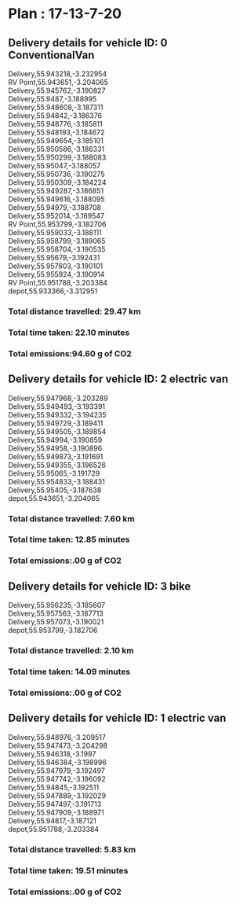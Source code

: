 # Plan : 17-13-7-20
## Delivery details for vehicle ID: 0 ConventionalVan 
Delivery,55.943218,-3.232954<br>RV Point,55.943651,-3.204065<br>Delivery,55.945762,-3.190827<br>Delivery,55.9487,-3.188995<br>Delivery,55.948608,-3.187311<br>Delivery,55.94842,-3.186376<br>Delivery,55.948776,-3.185811<br>Delivery,55.948193,-3.184672<br>Delivery,55.949654,-3.185101<br>Delivery,55.950586,-3.186331<br>Delivery,55.950299,-3.188083<br>Delivery,55.95047,-3.188057<br>Delivery,55.950736,-3.190275<br>Delivery,55.950309,-3.184224<br>Delivery,55.949287,-3.186851<br>Delivery,55.949616,-3.188095<br>Delivery,55.94979,-3.188708<br>Delivery,55.952014,-3.189547<br>RV Point,55.953799,-3.182706<br>Delivery,55.959033,-3.188111<br>Delivery,55.958799,-3.189065<br>Delivery,55.958704,-3.190535<br>Delivery,55.95679,-3.192431<br>Delivery,55.957603,-3.190101<br>Delivery,55.955924,-3.190914<br>RV Point,55.951788,-3.203384<br>depot,55.933366,-3.312951<br>
### Total distance travelled: 29.47 km 
### Total time taken: 22.10 minutes 
### Total emissions:94.60 g of CO2
## Delivery details for vehicle ID: 2 electric van 
Delivery,55.947968,-3.203289<br>Delivery,55.949493,-3.193391<br>Delivery,55.949332,-3.194235<br>Delivery,55.949729,-3.189411<br>Delivery,55.949505,-3.189854<br>Delivery,55.94994,-3.190859<br>Delivery,55.94958,-3.190896<br>Delivery,55.949873,-3.191691<br>Delivery,55.949355,-3.196526<br>Delivery,55.95065,-3.191729<br>Delivery,55.954833,-3.188431<br>Delivery,55.95405,-3.187638<br>depot,55.943651,-3.204065<br>
### Total distance travelled: 7.60 km 
### Total time taken: 12.85 minutes 
### Total emissions:.00 g of CO2
## Delivery details for vehicle ID: 3 bike 
Delivery,55.956235,-3.185607<br>Delivery,55.957563,-3.187713<br>Delivery,55.957073,-3.190021<br>depot,55.953799,-3.182706<br>
### Total distance travelled: 2.10 km 
### Total time taken: 14.09 minutes 
### Total emissions:.00 g of CO2
## Delivery details for vehicle ID: 1 electric van 
Delivery,55.948976,-3.209517<br>Delivery,55.947473,-3.204298<br>Delivery,55.946318,-3.1997<br>Delivery,55.946384,-3.198996<br>Delivery,55.947979,-3.192497<br>Delivery,55.947742,-3.196092<br>Delivery,55.94845,-3.192511<br>Delivery,55.947889,-3.192029<br>Delivery,55.947497,-3.191713<br>Delivery,55.947909,-3.188971<br>Delivery,55.94817,-3.187121<br>depot,55.951788,-3.203384<br>
### Total distance travelled: 5.83 km 
### Total time taken: 19.51 minutes 
### Total emissions:.00 g of CO2
